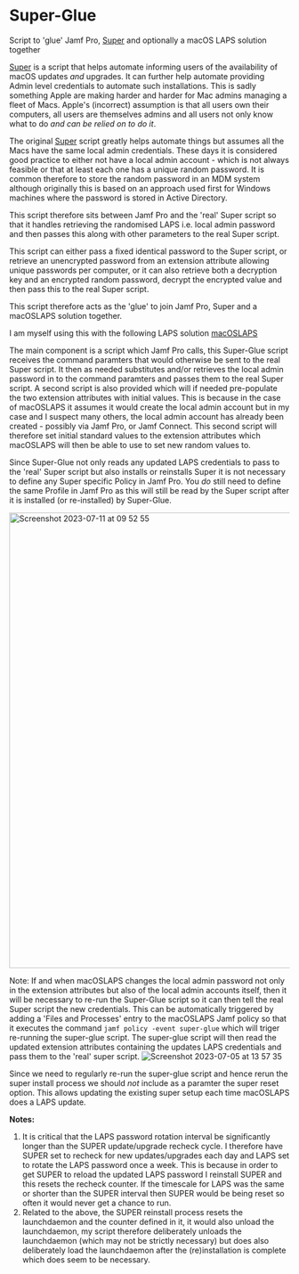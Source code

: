 # Super-Glue
Script to 'glue' Jamf Pro, [Super](https://github.com/Macjutsu/super) and optionally a macOS LAPS solution together

[Super](https://github.com/Macjutsu/super) is a script that helps automate informing users of the availability of macOS updates _and_ upgrades. It can further help automate providing Admin level credentials to automate such installations. This is sadly something Apple are making harder and harder for Mac admins managing a fleet of Macs. Apple's (incorrect) assumption is that all users own their computers, all users are themselves admins and all users not only know what to do _and can be relied on to do it_.

The original [Super](https://github.com/Macjutsu/super) script greatly helps automate things but assumes all the Macs have the same local admin credentials. These days it is considered good practice to either not have a local admin account - which is not always feasible or that at least each one has a unique random password. It is common therefore to store the random password in an MDM system although originally this is based on an approach used first for Windows machines where the password is stored in Active Directory.

This script therefore sits between Jamf Pro and the 'real' Super script so that it handles retrieving the randomised LAPS i.e. local admin password and then passes this along with other parameters to the real Super script.

This script can either pass a fixed identical password to the Super script, or retrieve an unencrypted password from an extension attribute allowing unique passwords per computer, or it can also retrieve both a decryption key and an encrypted random password, decrypt the encrypted value and then pass this to the real Super script.

This script therefore acts as the 'glue' to join Jamf Pro, Super and a macOSLAPS solution together.

I am myself using this with the following LAPS solution [macOSLAPS](https://github.com/PezzaD84/macOSLAPS)

The main component is a script which Jamf Pro calls, this Super-Glue script receives the command paramters that would otherwise be sent to the real Super script. It then as needed substitutes and/or retrieves the local admin password in to the command paramters and passes them to the real Super script. A second script is also provided which will if needed pre-populate the two extension attributes with initial values. This is because in the case of macOSLAPS it assumes it would create the local admin account but in my case and I suspect many others, the local admin account has already been created - possibly via Jamf Pro, or Jamf Connect. This second script will therefore set initial standard values to the extension attributes which macOSLAPS will then be able to use to set new random values to.

Since Super-Glue not only reads any updated LAPS credentials to pass to the 'real' Super script but also installs or reinstalls Super it is not necessary to define any Super specific Policy in Jamf Pro. You _do_ still need to define the same Profile in Jamf Pro as this will still be read by the Super script after it is installed (or re-installed) by Super-Glue.

<img width="818" alt="Screenshot 2023-07-11 at 09 52 55" src="https://github.com/jelockwood/Super-Glue/assets/4300786/06e2b3fd-73fc-4b89-af98-06e6dbbd4cd1">

Note: If and when macOSLAPS changes the local admin password not only in the extension attributes but also of the local admin accounts itself, then it will be necessary to re-run the Super-Glue script so it can then tell the real Super script the new credentials. This can be automatically triggered by adding a 'Files and Processes' entry to the macOSLAPS Jamf policy so that it executes the command ```jamf policy -event super-glue``` which will triger re-running the super-glue script. The super-glue script will then read the updated extension attributes containing the updates LAPS credentials and pass them to the 'real' super script.
![Screenshot 2023-07-05 at 13 57 35](https://github.com/jelockwood/Super-Glue/assets/4300786/4227d9dd-b115-493a-817a-e17913fe2578)

Since we need to regularly re-run the super-glue script and hence rerun the super install process we should _not_ include as a paramter the super reset option. This allows updating the existing super setup each time macOSLAPS does a LAPS update.

**Notes:**
1. It is critical that the LAPS password rotation interval be significantly longer than the SUPER update/upgrade recheck cycle. I therefore have SUPER set to recheck for new updates/upgrades each day and LAPS set to rotate the LAPS password once a week. This is because in order to get SUPER to reload the updated LAPS password I reinstall SUPER and this resets the recheck counter. If the timescale for LAPS was the same or shorter than the SUPER interval then SUPER would be being reset so often it would never get a chance to run.
2. Related to the above, the SUPER reinstall process resets the launchdaemon and the counter defined in it, it would also unload the launchdaemon, my script therefore deliberately unloads the launchdaemon (which may not be strictly necessary) but does also deliberately load the launchdaemon after the (re)installation is complete which does seem to be necessary.
